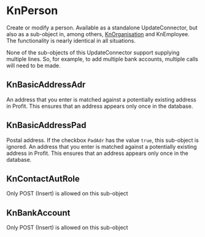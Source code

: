 # KnPerson

Create or modify a person. Available as a standalone UpdateConnector, but also as a sub-object in, among others, [KnOrganisation](KnOrganisation_post.md) and KnEmployee. The functionality is nearly identical in all situations.

None of the sub-objects of this UpdateConnector support supplying multiple lines. So, for example, to add multiple bank accounts, multiple calls will need to be made.

## KnBasicAddressAdr

An address that you enter is matched against a potentially existing address in Profit. This ensures that an address appears only once in the database.

## KnBasicAddressPad

Postal address. If the checkbox `PadAdr` has the value `true`, this sub-object is ignored.
An address that you enter is matched against a potentially existing address in Profit. This ensures that an address appears only once in the database.

## KnContactAutRole

Only POST (Insert) is allowed on this sub-object

## KnBankAccount

Only POST (Insert) is allowed on this sub-object
